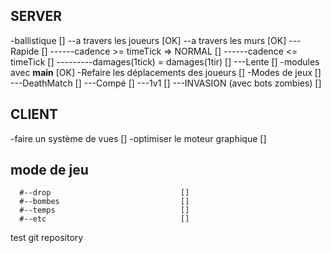 ## SERVER ##
-ballistique                              []
--a travers les joueurs                   [OK]
--a travers les murs                      [OK]
---Rapide                                 []
------cadence >= timeTick => NORMAL       []
------cadence <= timeTick                 []
---------damages(1tick) = damages(1tir)   []
---Lente                                  []
-modules avec __main__                    [OK]
-Refaire les déplacements des joueurs     []
-Modes de jeux                            []
---DeathMatch                             []
---Compé                                  []
---1v1                                    []
---INVASION (avec bots zombies)           []

## CLIENT ##
-faire un système de vues                 []
-optimiser le moteur graphique            []

## mode de jeu ##
      #--drop                             []
      #--bombes                           []
      #--temps                            []
      #--etc                              []

test git repository
